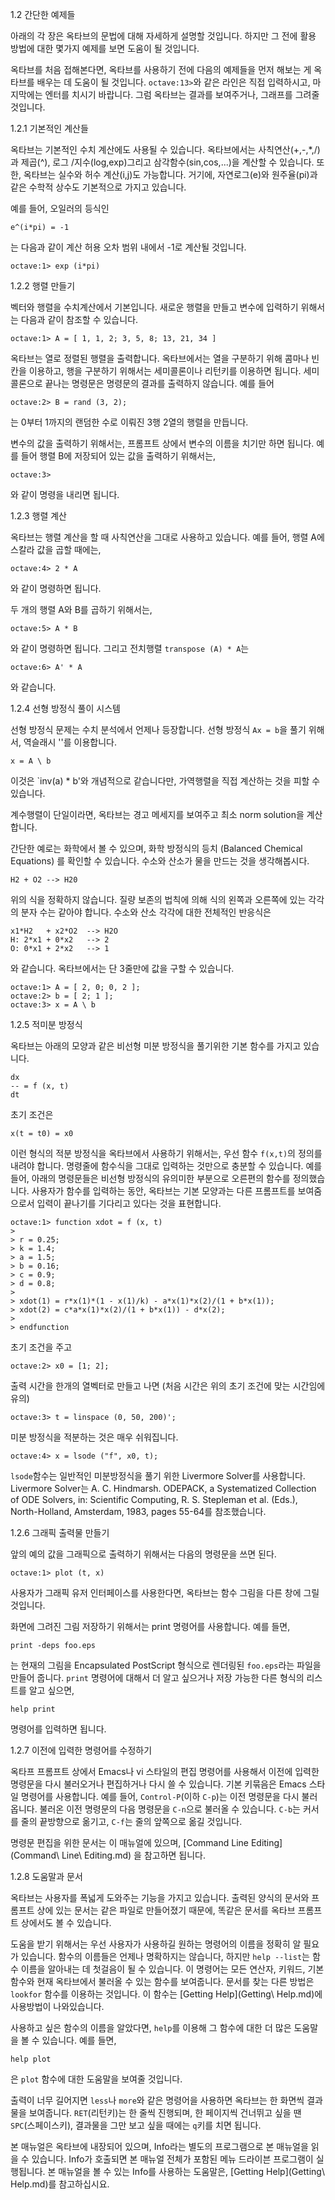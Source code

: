1.2 간단한 예제들

 아래의 각 장은 옥타브의 문법에 대해 자세하게 설명할 것입니다. 하지만 그 전에 활용 방법에 대한 몇가지 예제를 보면 도움이 될 것입니다.

 옥타브를 처음 접해본다면, 옥타브를 사용하기 전에 다음의 예제들을 먼저 해보는 게 옥타브를 배우는 데 도움이 될 것입니다. `octave:13>`와 같은 라인은 직접 입력하시고, 마지막에는 엔터를 치시기 바랍니다. 그럼 옥타브는 결과를 보여주거나, 그래프를 그려줄 것입니다.


 1.2.1 기본적인 계산들

  옥타브는 기본적인 수치 계산에도 사용될 수 있습니다. 옥타브에서는 사칙연산(+,-,*,/)과 제곱(^), 로그 /지수(log,exp)그리고 삼각함수(sin,cos,...)을 계산할 수 있습니다. 또한, 옥타브는 실수와 허수 계산(i,j)도 가능합니다. 거기에, 자연로그(e)와 원주율(pi)과 같은 수학적 상수도 기본적으로 가지고 있습니다.

  예를 들어, 오일러의 등식인

 	e^(i*pi) = -1

  는 다음과 같이 계산 허용 오차 범위 내에서 -1로 계산될 것입니다.

  	octave:1> exp (i*pi)


 1.2.2 행렬 만들기

  벡터와 행렬을 수치계산에서 기본입니다. 새로운 행렬을 만들고 변수에 입력하기 위해서는 다음과 같이 참조할 수 있습니다.

  	octave:1> A = [ 1, 1, 2; 3, 5, 8; 13, 21, 34 ]

  옥타브는 열로 정렬된 행렬을 출력합니다. 옥타브에서는 열을 구분하기 위해 콤마나 빈칸을 이용하고, 행을 구분하기 위해서는 세미콜론이나 리턴키를 이용하면 됩니다. 세미콜론으로 끝나는 명령문은 명령문의 결과를 출력하지 않습니다. 예를 들어

  	octave:2> B = rand (3, 2);

  는 0부터 1까지의 랜덤한 수로 이뤄진 3행 2열의 행렬을 만듭니다.

  변수의 값을 출력하기 위해서는, 프롬프트 상에서 변수의 이름을 치기만 하면 됩니다. 예를 들어 행렬 B에 저장되어 있는 값을 출력하기 위해서는,

  	octave:3> 

  와 같이 명령을 내리면 됩니다.


 1.2.3 행렬 계산

  옥타브는 행렬 계산을 할 때 사칙연산을 그대로 사용하고 있습니다. 예를 들어, 행렬 A에 스칼라 값을 곱할 때에는,

  	octave:4> 2 * A

  와 같이 명령하면 됩니다.

  두 개의 행렬 A와 B를 곱하기 위해서는,

  	octave:5> A * B

  와 같이 명령하면 됩니다. 그리고 전치행렬 `transpose (A) * A`는

  	octave:6> A' * A

  와 같습니다.


 1.2.4 선형 방정식 풀이 시스템

  선형 방정식 문제는 수치 분석에서 언제나 등장합니다. 선형 방정식 `Ax = b`을 풀기 위해서, 역슬래시 '\'를 이용합니다.

  	x = A \ b

  이것은 `inv(a) * b'와 개념적으로 같습니다만, 가역행렬을 직접 계산하는 것을 피할 수 있습니다.

  계수행렬이 단일이라면, 옥타브는 경고 메세지를 보여주고 최소 norm solution을 계산합니다.

  간단한 예로는 화학에서 볼 수 있으며, 화학 방정식의 등치 (Balanced Chemical Equations) 를 확인할 수 있습니다. 수소와 산소가 물을 만드는 것을 생각해봅시다.

  	H2 + O2 --> H20

  위의 식을 정확하지 않습니다. 질량 보존의 법칙에 의해 식의 왼쪽과 오른쪽에 있는 각각의 분자 수는 같아야 합니다. 수소와 산소 각각에 대한 전체적인 반응식은

  	x1*H2   + x2*O2  --> H2O
	H: 2*x1 + 0*x2   --> 2
	O: 0*x1 + 2*x2   --> 1

  와 같습니다. 옥타브에서는 단 3줄만에 값을 구할 수 있습니다.

  	octave:1> A = [ 2, 0; 0, 2 ];
	octave:2> b = [ 2; 1 ];
	octave:3> x = A \ b


 1.2.5 적미분 방정식

  옥타브는 아래의 모양과 같은 비선형 미분 방정식을 풀기위한 기본 함수를 가지고 있습니다.

  	dx
	-- = f (x, t)
	dt

  초기 조건은

  	x(t = t0) = x0

  이런 형식의 적분 방정식을 옥타브에서 사용하기 위해서는, 우선 함수 `f(x,t)`의 정의를 내려야 합니다. 명령줄에 함수식을 그대로 입력하는 것만으로 충분할 수 있습니다. 예를 들어, 아래의 명령문들은 비선형 방정식의 유의미한 부분으로 오른편의 함수를 정의했습니다. 사용자가 함수를 입력하는 동안, 옥타브는 기본 모양과는 다른 프롬프트를 보여줌으로서 입력이 끝나기를 기다리고 있다는 것을 표현합니다.

  	octave:1> function xdot = f (x, t)
	>
	> r = 0.25;
	> k = 1.4;
	> a = 1.5;
	> b = 0.16;
	> c = 0.9;
	> d = 0.8;
	>
	> xdot(1) = r*x(1)*(1 - x(1)/k) - a*x(1)*x(2)/(1 + b*x(1));
	> xdot(2) = c*a*x(1)*x(2)/(1 + b*x(1)) - d*x(2);
	>
	> endfunction

  초기 조건을 주고

  	octave:2> x0 = [1; 2];

  출력 시간을 한개의 열벡터로 만들고 나면 (처음 시간은 위의 초기 조건에 맞는 시간임에 유의)

 	octave:3> t = linspace (0, 50, 200)';

  미분 방정식을 적분하는 것은 매우 쉬워집니다.

  	octave:4> x = lsode ("f", x0, t);

  `lsode`함수는 일반적인 미분방정식을 풀기 위한 Livermore Solver를 사용합니다. Livermore Solver는 A. C. Hindmarsh. ODEPACK, a Systematized Collection of ODE Solvers, in: Scientific Computing, R. S. Stepleman et al. (Eds.), North-Holland, Amsterdam, 1983, pages 55-64를 참조했습니다.


 1.2.6 그래픽 출력물 만들기

  앞의 예의 값을 그래픽으로 출력하기 위해서는 다음의 명령문을 쓰면 된다.

  	octave:1> plot (t, x)

  사용자가 그래픽 유저 인터페이스를 사용한다면, 옥타브는 함수 그림을 다른 창에 그릴 것입니다.

  화면에 그려진 그림 저장하기 위해서는 print 명령어를 사용합니다. 예를 들면,

  	print -deps foo.eps

  는 현재의 그림을 Encapsulated PostScript 형식으로 렌더링된 `foo.eps`라는 파일을 만들어 줍니다. `print` 명령어에 대해서 더 알고 싶으거나 저장 가능한 다른 형식의 리스트를 알고 싶으면,

	help print

  명령어를 입력하면 됩니다.
 


 1.2.7 이전에 입력한 명령어를 수정하기

  옥타프 프롬프트 상에서 Emacs나 vi 스타일의 편집 명령어를 사용해서 이전에 입력한 명령문을 다시 불러오거나 편집하거나 다시 쓸 수 있습니다. 기본 키묶음은 Emacs 스타일 명령어를 사용합니다. 예를 들어, `Control-P`(이하 `C-p`)는 이전 명령문을 다시 불러옵니다. 불러온 이전 명령문의 다음 명령문을 `C-n`으로 불러올 수 있습니다. `C-b`는 커서를 줄의 끝방향으로 옮기고, `C-f`는 줄의 앞쪽으로 옮길 것입니다.

  명령문 편집을 위한 문서는 이 매뉴얼에 있으며, [Command Line Editing](Command\ Line\ Editing.md) 을 참고하면 됩니다.



 1.2.8 도움말과 문서

  옥타브는 사용자를 폭넓게 도와주는 기능을 가지고 있습니다. 출력된 양식의 문서와 프롬프트 상에 있는 문서는 같은 파일로 만들어졌기 때문에, 똑같은 문서를 옥타브 프롬프트 상에서도 볼 수 있습니다.

  도움을 받기 위해서는 우선 사용자가 사용하길 원하는 명령어의 이름을 정확히 알 필요가 있습니다. 함수의 이름들은 언제나 명확하지는 않습니다, 하지만 `help --list`는 함수 이름을 알아내는 데 첫걸음이 될 수 있습니다. 이 명령어는 모든 연산자, 키워드, 기본 함수와 현재 옥타브에서 불러올 수 있는 함수를 보여줍니다. 문서를 찾는 다른 방법은 `lookfor` 함수를 이용하는 것입니다. 이 함수는 [Getting Help](Getting\ Help.md)에 사용방법이 나와있습니다.

  사용하고 싶은 함수의 이름을 알았다면, `help`를 이용해 그 함수에 대한 더 많은 도움말을 볼 수 있습니다. 예를 들면,

  	help plot

  은 `plot` 함수에 대한 도움말을 보여줄 것입니다.

  출력이 너무 길어지면 `less`나 `more`와 같은 명령어을 사용하면 옥타브는 한 화면씩 결과물을 보여줍니다. `RET`(리턴키)는 한 줄씩 진행되며, 한 페이지씩 건너뛰고 싶을 땐 `SPC`(스페이스키), 결과물을 그만 보고 싶을 때에는 `q`키를 치면 됩니다.

  본 매뉴얼은 옥타브에 내장되어 있으며, Info라는 별도의 프로그램으로 본 매뉴얼을 읽을 수 있습니다. Info가 호출되면 본 매뉴얼 전체가 포함된 메뉴 드라이븐 프로그램이 실행됩니다. 본 매뉴얼을 볼 수 있는 Info를 사용하는 도움말은, [Getting Help](Getting\ Help.md)를 참고하십시요.
